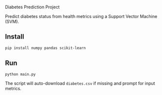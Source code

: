 Diabetes Prediction Project

Predict diabetes status from health metrics using a Support Vector Machine (SVM).

## Install

```bash
pip install numpy pandas scikit-learn
```

## Run

```bash
python main.py
```

The script will auto-download `diabetes.csv` if missing and prompt for input metrics.